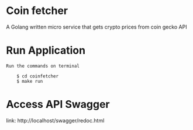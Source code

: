# Coin fetcher
A Golang written micro service that gets crypto prices from coin gecko API

# Run Application
    Run the commands on terminal
        
        $ cd coinfetcher
        $ make run

# Access API Swagger

link: http://localhost/swagger/redoc.html